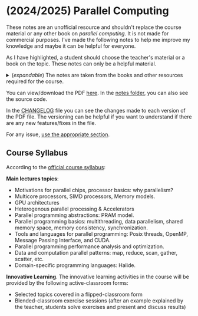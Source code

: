 # (2024/2025) Parallel Computing

These notes are an unofficial resource and shouldn't replace the course material or any other book on _parallel computing_. It is not made for commercial purposes. I've made the following notes to help me improve my knowledge and maybe it can be helpful for everyone.

As I have highlighted, a student should choose the teacher's material or a book on the topic. These notes can only be a helpful material.

<details><summary>(<i>expandable</i>) The notes are taken from the books and other resources required for the course.</summary>

- Gene M Amdahl. Validity of the single processor approach to achieving large scale computing capabilities, reprinted from the afips conference proceedings, vol. 30 (atlantic city, nj, apr/ 18-20), afips press, reston, va., 1967, pp. 483-485, when dr. amdahl was at international business machines corporation, sunnyvale, california. *IEEE Solid-State Circuits Society Newsletter*, 12(3):19-20, 2007.
- Guy E. Blelloch, Laxman Dhulipala and Yihan Sun. Introduction to parallel algorithms. [PDF](https://www.cs.cmu.edu/~guyb/paralg/paralg/parallel.pdf), 2024. [Accessed 22-10-2024]
- Course slides.
- John L Gustafson. Reevaluating Amdahl's law. *Communications of the ACM*, 31(5):532-533, 1988.
- Johnston Hans. OpenMP by Example. [PDF](https://people.math.umass.edu/~johnston/PHI_WG_2014/OpenMPSlides_tamu_sc.pdf), 2024. [Accessed 23-10-2024].
- Vipin Kumar, Ananth Grama, Anshul Gupta, and George Karypis. *Introduction to parallel computing*, volume 110. Benjamin/Cummings Redwood City, CA, 1994.
- Erik Lindholm, John Nickolls, Stuart Oberman, and John Montrym. Nvidia tesla: A unified graphics and computing architecture. *IEEE micro*, 28(2):39-55, 2008. [PDF](https://ieeexplore.ieee.org/document/4523358).
- M. McCool, J. Reinders, and A. Robison. *Structured Parallel Programming: Patterns for Efficient Computation*. ITPro collection. Elsevier Science, 2012.
- Microsoft. The critical directive. [website](https://learn.microsoft.com/en-us/cpp/parallel/openmp/a-examples?view=msvc-170#a5-the-critical-directive), 2024. [Accessed 29-10-2024].
- M. Nemirovsky and D. Tullsen. *Multithreading Architecture*. Synthesis Lectures on Computer Architecture. Springer International Publishing, 2022.
- University of Michigan. EECS Department. Prof. Ronald Dreslinski. Lecture 5, Synchronization I - EECS 570, 2024. [PDF](https://www.eecs.umich.edu/courses/eecs570/lectures/5.pdf). [Accessed 24-11-2024].
- Wikipedia. Cache (computing) - Wikipedia. [website](https://en.wikipedia.org/wiki/Cache_(computing)). [Accessed 20-10-2024].

</details>

You can view/download the PDF [here](notes/parallel-computing.pdf). In the [notes folder](notes/), you can also see the source code.

In the [CHANGELOG](CHANGELOG.md) file you can see the changes made to each version of the PDF file. The versioning can be helpful if you want to understand if there are any new features/fixes in the file.

For any issue, [use the appropriate section](https://github.com/PoliMI-HPC-E-notes-projects-AndreVale69/HPC-E-PoliMI-university-notes/issues).

## Course Syllabus

According to the [official course syllabus](https://www11.ceda.polimi.it/schedaincarico/schedaincarico/controller/scheda_pubblica/SchedaPublic.do?&evn_default=evento&c_classe=836280&__pj0=0&__pj1=442fa6ae26032c1734261c6daa9790b9):

**Main lectures topics**:
- Motivations for parallel chips, processor basics: why parallelism? 
- Multicore processors, SIMD processors, Memory models. 
- GPU architectures 
- Heterogenous parallel processing & Accelerators 
- Parallel programming abstractions: PRAM model. 
- Parallel programming basics: multithreading, data parallelism, shared memory space, memory consistency, synchronization. 
- Tools and languages for parallel programming: Posix threads, OpenMP, Message Passing Interface, and CUDA. 
- Parallel programming performance analysis and optimization. 
- Data and computation parallel patterns: map, reduce, scan, gather, scatter, etc. 
- Domain-specific programming languages: Halide.

**Innovative Learning**. The innovative learning activities in the course will be provided by the following active-classroom forms:
- Selected topics covered in a flipped-classroom form
- Blended-classroom exercise sessions (after an example explained by the teacher, students solve exercises and present and discuss results)